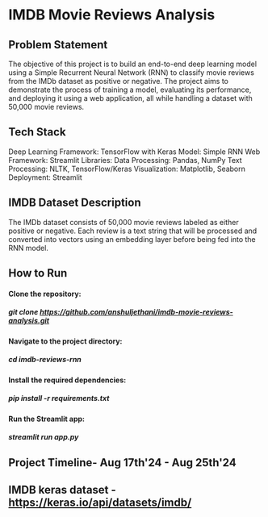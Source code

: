 # IMDB Movie Reviews Analysis

## Problem Statement
The objective of this project is to build an end-to-end deep learning model using a Simple Recurrent Neural Network (RNN) to classify movie reviews from the IMDb dataset as positive or negative. The project aims to demonstrate the process of training a model, evaluating its performance, and deploying it using a web application, all while handling a dataset with 50,000 movie reviews.

## Tech Stack
Deep Learning Framework: TensorFlow with Keras
Model: Simple RNN
Web Framework: Streamlit
Libraries:
  Data Processing: Pandas, NumPy
  Text Processing: NLTK, TensorFlow/Keras
  Visualization: Matplotlib, Seaborn
  Deployment: Streamlit   

## IMDB Dataset Description
The IMDb dataset consists of 50,000 movie reviews labeled as either positive or negative. Each review is a text string that will be processed and converted into vectors using an embedding layer before being fed into the RNN model.

## How to Run
#### Clone the repository:
 ##### git clone https://github.com/anshuljethani/imdb-movie-reviews-analysis.git
#### Navigate to the project directory:
 ##### cd imdb-reviews-rnn
#### Install the required dependencies:
 ##### pip install -r requirements.txt
#### Run the Streamlit app:
 ##### streamlit run app.py

## Project Timeline- Aug 17th'24 - Aug 25th'24

## IMDB keras dataset - https://keras.io/api/datasets/imdb/
